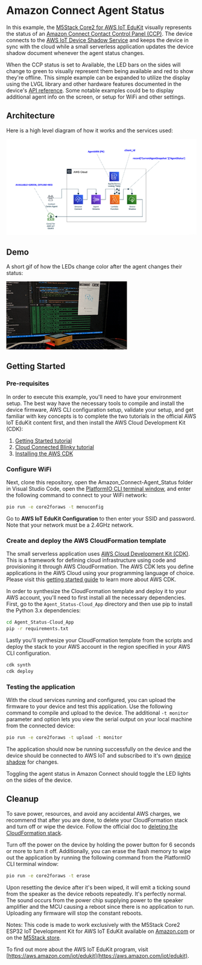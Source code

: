 # Amazon Connect Agent Status
In this example, the [M5Stack Core2 for AWS IoT EduKit](https://aws.amazon.com/iot/edukit/#Get_started_with_AWS_IoT_EduKit) visually represents the status of an [Amazon Connect Contact Control Panel (CCP)](https://docs.aws.amazon.com/connect/latest/adminguide/agent-user-guide.html). The device connects to the [AWS IoT Device Shadow Service](https://docs.aws.amazon.com/iot/latest/developerguide/iot-device-shadows.html) and keeps the device in sync with the cloud while a small serverless application updates the device shadow document whenever the agent status changes.

When the CCP status is set to Available, the LED bars on the sides will change to green to visually represent them being available and red to show they're offline. This simple example can be expanded to utilize the display using the LVGL library and other hardware features documented in the device's [API reference](https://edukit.workshop.aws/en/api-reference/index.html). Some notable examples could be to display additional agent info on the screen, or setup for WiFi and other settings.

## Architecture
Here is a high level diagram of how it works and the services used:

![Amazon Connect Agent Status - workflow](docs/diagram.png)

## Demo
A short gif of how the LEDs change color after the agent changes their status:

![Amazon Connect Agent Status demo](docs/edukit-connect-demo4.gif)

## Getting Started
### Pre-requisites
In order to execute this example, you'll need to have your environment setup. The best way have the necessary tools to compile and install the device firmware, AWS CLI configuration setup, validate your setup, and get familiar with key concepts is to complete the two tutorials in the official AWS IoT EduKit content first, and then install the AWS Cloud Development Kit (CDK):

1) [Getting Started tutorial](https://edukit.workshop.aws/en/getting-started.html)
2) [Cloud Connected Blinky tutorial](https://edukit.workshop.aws/en/blinky-hello-world.html)
3) [Installing the AWS CDK](https://docs.aws.amazon.com/cdk/latest/guide/getting_started.html#getting_started_install)

### Configure WiFi
Next, clone this repository, open the Amazon_Connect-Agent_Status folder in Visual Studio Code, open the [PlatformIO CLI terminal window](https://edukit.workshop.aws/en/blinky-hello-world/prerequisites.html#open-the-platformio-cli-terminal-window), and enter the following command to connect to your WiFi network:

```bash
pio run -e core2foraws -t menuconfig
```

Go to **AWS IoT EduKit Configuration** to then enter your SSID and password. Note that your network must be a 2.4GHz network.

### Create and deploy the AWS CloudFormation template
The small serverless application uses [AWS Cloud Development Kit (CDK)](https://aws.amazon.com/cdk/). This is a framework for defining cloud infrastructure using code and provisioning it through AWS CloudFormation. The AWS CDK lets you define applications in the AWS Cloud using your programming language of choice. Please visit this [getting started guide](https://docs.aws.amazon.com/cdk/latest/guide/getting_started.html) to learn more about AWS CDK.

In order to synthesize the CloudFormation template and deploy it to your AWS account, you'll need to first install all the necessary dependencies. First, go to the `Agent_Status-Cloud_App` directory and then use pip to install the Python 3.x dependencies:
```bash
cd Agent_Status-Cloud_App
pip -r requirements.txt
```

Lastly you'll synthesize your CloudFormation template from the scripts and deploy the stack to your AWS account in the region specified in your AWS CLI configuration.
```bash
cdk synth
cdk deploy
```

### Testing the application
With the cloud services running and configured, you can upload the firmware to your device and test this application. Use the following command to compile and upload to the device. The additional `-t monitor` parameter and option lets you view the serial output on your local machine from the connected device:
```bash
pio run -e core2foraws -t upload -t monitor
```

The application should now be running successfully on the device and the device should be connected to AWS IoT and subscribed to it's own [device shadow](https://docs.aws.amazon.com/iot/latest/developerguide/iot-device-shadows.html) for changes.

Toggling the agent status in Amazon Connect should toggle the LED lights on the sides of the device.

## Cleanup
To save power, resources, and avoid any accidental AWS charges, we recommend that after you are done, to delete your CloudFormation stack and turn off or wipe the device. Follow the official doc to [deleting the CloudFormation stack](https://docs.aws.amazon.com/AWSCloudFormation/latest/UserGuide/cfn-console-delete-stack.html).

Turn off the power on the device by holding the power button for 6 seconds or more to turn it off. Additionally, you can erase the flash memory to wipe out the application by running the following command from the PlatformIO CLI terminal window:
```bash
pio run -e core2foraws -t erase
```

Upon resetting the device after it's been wiped, it will emit a ticking sound from the speaker as the device reboots repeatedly. It's perfectly normal. The sound occurs from the power chip supplying power to the speaker amplifier and the MCU causing a reboot since there is no application to run. Uploading any firmware will stop the constant reboots.

Notes:
This code is made to work exclusively with the M5Stack Core2 ESP32 IoT Development Kit for AWS IoT EduKit available on [Amazon.com](https://www.amazon.com/dp/B08VGRZYJR) or on the [M5Stack store](https://m5stack.com/products/m5stack-core2-esp32-iot-development-kit-for-aws-iot-edukit).

To find out more about the AWS IoT EduKit program, visit [https://aws.amazon.com/iot/edukit](https://aws.amazon.com/iot/edukit).